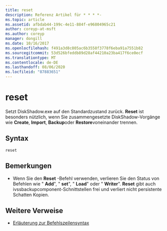 ```yaml
---
title: reset
description: Referenz Artikel für * * * *-
ms.topic: article
ms.assetid: afbdab44-199c-4e11-884f-e96804965c21
author: coreyp-at-msft
ms.author: coreyp
manager: dongill
ms.date: 10/16/2017
ms.openlocfilehash: f491a3d8c805ac6b3558f3778f6eba91a7551b82
ms.sourcegitcommit: 53d526bfeddb89d28af44210a23ba417f6ce0ecf
ms.translationtype: MT
ms.contentlocale: de-DE
ms.lasthandoff: 08/06/2020
ms.locfileid: "87883651"
---
```

# <a name="reset"></a>reset



Setzt DiskShadow.exe auf den Standardzustand zurück. **Reset** ist besonders nützlich, wenn Sie zusammengesetzte DiskShadow-Vorgänge wie **Create**, **Import**, **Backup**oder **Restore**voneinander trennen.

## <a name="syntax"></a>Syntax

```
reset
```

## <a name="remarks"></a>Bemerkungen

-   Wenn Sie den **Reset** -Befehl verwenden, verlieren Sie den Status von Befehlen wie " **Add**", " **set**", " **Load**" oder " **Writer**". **Reset** gibt auch ivssbackupcomponent-Schnittstellen frei und verliert nicht persistente Schatten Kopien.

## <a name="additional-references"></a>Weitere Verweise

- [Erläuterung zur Befehlszeilensyntax](command-line-syntax-key.md)